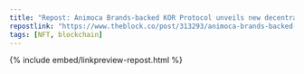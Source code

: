 ```yaml
---
title: "Repost: Animoca Brands-backed KOR Protocol unveils new decentralized music platform | The Block"
repostlink: "https://www.theblock.co/post/313293/animoca-brands-backed-kor-protocol-unveils-new-decentralized-music-platform"
tags: [NFT, blockchain]
---
```


{% include embed/linkpreview-repost.html %}
